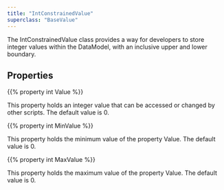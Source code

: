 ```yaml
---
title: "IntConstrainedValue"
superclass: "BaseValue"
---
```


The IntConstrainedValue class provides a way for developers to store integer values within the DataModel, with an inclusive upper and lower boundary.

## Properties

{{% property int Value %}}

This property holds an integer value that can be accessed or changed by other scripts. The default value is 0.

{{% property int MinValue %}}

This property holds the minimum value of the property Value. The default value is 0.

{{% property int MaxValue %}}

This property holds the maximum value of the property Value. The default value is 0.
